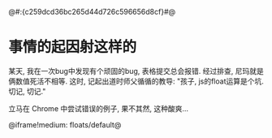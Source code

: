 @#:{c259dcd36bc265d44d726c596656d8cf}#@

# 事情的起因射这样的

某天, 我在一次bug中发现有个顽固的bug, 表格提交总会报错. 经过排查, 尼玛就是俩数值死活不相等. 这时, 记起出道时师父循循的教导:
"孩子, js的float运算是个坑. 切记, 切记."

立马在 Chrome 中尝试错误的例子, 果不其然, 这种酸爽...

@iframe!medium: floats/default@


